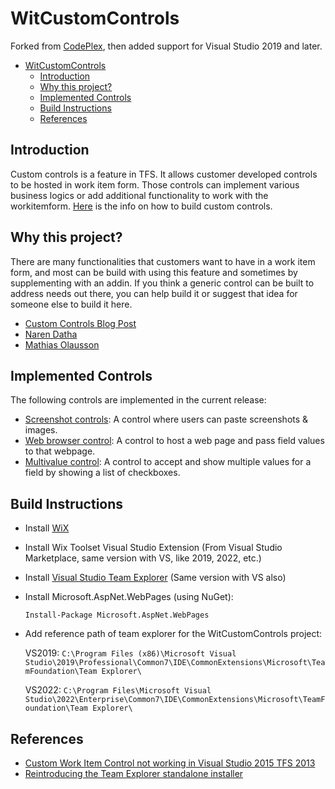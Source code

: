 # WitCustomControls
Forked from [CodePlex](https://archive.codeplex.com/?p=witcustomcontrols), then added support for Visual Studio 2019 and later.

- [WitCustomControls](#witcustomcontrols)
  - [Introduction](#introduction)
  - [Why this project?](#why-this-project)
  - [Implemented Controls](#implemented-controls)
  - [Build Instructions](#build-instructions)
  - [References](#references)

## Introduction
Custom controls is a feature in TFS. It allows customer developed controls to be hosted in work item form. Those controls can implement various business logics or add additional functionality to work with the workitemform. [Here](http://blogs.msdn.com/narend/archive/2006/10/02/How-to-use-Custom-Controls-in-Work-Item-Form.aspx) is the info on how to build custom controls.

## Why this project?
There are many functionalities that customers want to have in a work item form, and most can be build with using this feature and sometimes by supplementing with an addin. If you think a generic control can be built to address needs out there, you can help build it or suggest that idea for someone else to build it here.
* [Custom Controls Blog Post](http://blogs.msdn.com/greggboer/archive/2010/03/30/work-item-tracking-custom-controls.aspx)
* [Naren Datha](http://blogs.msdn.com/narend)
* [Mathias Olausson](http://msmvps.com/blogs/molausson)

## Implemented Controls
The following controls are implemented in the current release:
* [Screenshot controls](doc/Screenshot%20controls.md): A control where users can paste screenshots & images.
* [Web browser control](doc/Web%20browser%20control.md): A control to host a web page and pass field values to that webpage.
* [Multivalue control](doc/Multivalue%20control.md): A control to accept and show multiple values for a field by showing a list of checkboxes.

## Build Instructions

* Install [WiX](https://github.com/wixtoolset/wix3)
* Install Wix Toolset Visual Studio Extension (From Visual Studio Marketplace, same version with VS, like 2019, 2022, etc.)
* Install [Visual Studio Team Explorer](https://visualstudio.microsoft.com/zh-hans/downloads/) (Same version with VS also)
* Install Microsoft.AspNet.WebPages (using NuGet):

  `Install-Package Microsoft.AspNet.WebPages`

* Add reference path of team explorer for the WitCustomControls project:

  VS2019: `C:\Program Files (x86)\Microsoft Visual Studio\2019\Professional\Common7\IDE\CommonExtensions\Microsoft\TeamFoundation\Team Explorer\`
  
  VS2022: `C:\Program Files\Microsoft Visual Studio\2022\Enterprise\Common7\IDE\CommonExtensions\Microsoft\TeamFoundation\Team Explorer\`

## References

* [Custom Work Item Control not working in Visual Studio 2015 TFS 2013](https://stackoverflow.com/questions/32341142/custom-work-item-control-not-working-in-visual-studio-2015-tfs-2013)
* [Reintroducing the Team Explorer standalone installer](https://devblogs.microsoft.com/devops/reintroducing-the-team-explorer-standalone-installer/)
